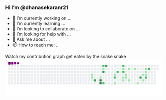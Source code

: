 ### Hi I’m @dhanasekaranr21

<!--
**dhanasekaranr21/dhanasekaranr21** is a ✨ _special_ ✨ repository because its `README.md` (this file) appears on your GitHub profile.
-->

- 🔭 I’m currently working on ...
- 🌱 I’m currently learning ...
- 👯 I’m looking to collaborate on ...
- 🤔 I’m looking for help with ...
- 💬 Ask me about ...
- 📫 How to reach me: ..

Watch my contribution graph get eaten by the snake snake
![snake gif](https://github.com/dhanasekaranr21/dhanasekaranr21/blob/output/github-contribution-grid-snake.gif)


